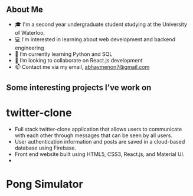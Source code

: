 ## About Me
- 🎓 I'm a second year undergraduate student studying at the University of Waterloo.
- 💻 I'm interested in learning about web development and backend engineering
- 🌱 I’m currently learning Python and SQL
- 👯 I’m looking to collaborate on React.js development
- 📫 Contact me via my email, abhaymenon7@gmail.com

## Some interesting projects I've work on

# twitter-clone
  - Full stack twitter-clone application that allows users to communicate with each other through messages that can be seen by all users.
  - User authentication information and posts are saved in a cloud-based database using Firebase.
  - Front end website built using HTML5, CSS3, React.js, and Material UI.
  - 
# Pong Simulator
